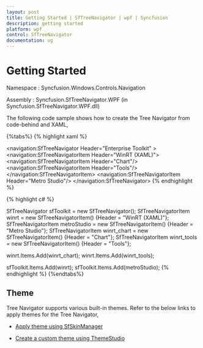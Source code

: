 ```yaml
---
layout: post
title: Getting Started | SfTreeNavigator | wpf | Syncfusion
description: getting started 
platform: wpf
control: SfTreeNavigator 
documentation: ug
---
```


# Getting Started 

Namespace : Syncfusion.Windows.Controls.Navigation 

Assembly : Syncfusion.SfTreeNavigator.WPF (in Syncfusion.SfTreeNavigator.WPF.dll) 

The following code sample shows how to create the Tree Navigator from code-behind and XAML, 

{%tabs%}
{% highlight xaml %}

<navigation:SfTreeNavigator Header="Enterprise Toolkit" >
<navigation:SfTreeNavigatorItem Header="WinRT (XAML)">
<navigation:SfTreeNavigatorItem Header="Chart"/>
<navigation:SfTreeNavigatorItem Header="Tools"/>
</navigation:SfTreeNavigatorItem>
<navigation:SfTreeNavigatorItem Header="Metro Studio"/>
</navigation:SfTreeNavigator>
{% endhighlight %}

{% highlight c# %}

SfTreeNavigator sfToolkit = new SfTreeNavigator();
SfTreeNavigatorItem winrt = new SfTreeNavigatorItem() {Header = "WinRT (XAML)"};
SfTreeNavigatorItem metroStudio = new SfTreeNavigatorItem() {Header = "Metro Studio"};
SfTreeNavigatorItem winrt_chart = new SfTreeNavigatorItem() {Header = "Chart"};
SfTreeNavigatorItem winrt_tools = new SfTreeNavigatorItem() {Header = "Tools"};

winrt.Items.Add(winrt_chart);
winrt.Items.Add(winrt_tools);

sfToolkit.Items.Add(winrt);
sfToolkit.Items.Add(metroStudio);
{% endhighlight %}
{%endtabs%}

## Theme

Tree Navigator supports various built-in themes. Refer to the below links to apply themes for the Tree Navigator,

  * [Apply theme using SfSkinManager](https://help.syncfusion.com/wpf/themes/skin-manager)
	
  * [Create a custom theme using ThemeStudio](https://help.syncfusion.com/wpf/themes/theme-studio#creating-custom-theme)